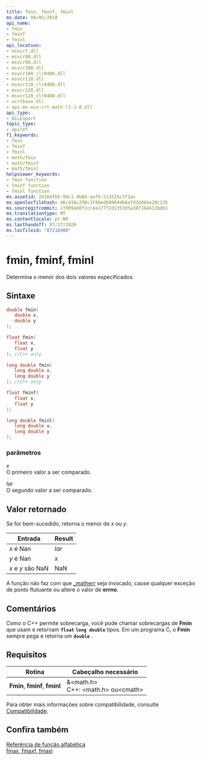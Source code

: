```yaml
---
title: fmin, fminf, fminl
ms.date: 04/05/2018
api_name:
- fmin
- fminf
- fminl
api_location:
- msvcrt.dll
- msvcr80.dll
- msvcr90.dll
- msvcr100.dll
- msvcr100_clr0400.dll
- msvcr110.dll
- msvcr110_clr0400.dll
- msvcr120.dll
- msvcr120_clr0400.dll
- ucrtbase.dll
- api-ms-win-crt-math-l1-1-0.dll
api_type:
- DLLExport
topic_type:
- apiref
f1_keywords:
- fmin
- fminf
- fminl
- math/fmin
- math/fminf
- math/fminl
helpviewer_keywords:
- fmin function
- fminf function
- fminl function
ms.assetid: 1916dfb5-99c1-4b0d-aefb-513525c3f2ac
ms.openlocfilehash: d6cd16c298c3f4bedb8064d66efd2d4bbe20c22b
ms.sourcegitcommit: 1f009ab0f2cc4a177f2d1353d5a38f164612bdb1
ms.translationtype: MT
ms.contentlocale: pt-BR
ms.lasthandoff: 07/27/2020
ms.locfileid: "87216980"
---
```

# <a name="fmin-fminf-fminl"></a>fmin, fminf, fminl

Determina o menor dos dois valores especificados.

## <a name="syntax"></a>Sintaxe

```C
double fmin(
   double x,
   double y
);

float fmin(
   float x,
   float y
); //C++ only

long double fmin(
   long double x,
   long double y
); //C++ only

float fminf(
   float x,
   float y
);

long double fminl(
   long double x,
   long double y
);
```

### <a name="parameters"></a>parâmetros

*x*<br/>
O primeiro valor a ser comparado.

*Iar*<br/>
O segundo valor a ser comparado.

## <a name="return-value"></a>Valor retornado

Se for bem-sucedido, retorna o menor de *x* ou *y*.

|Entrada|Result|
|-----------|------------|
|*x* é Nan|*Iar*|
|*y* é Nan|*x*|
|*x* e *y* são NaN|NaN|

A função não faz com que [_matherr](matherr.md) seja invocado, cause qualquer exceção de ponto flutuante ou altere o valor de **errno**.

## <a name="remarks"></a>Comentários

Como o C++ permite sobrecarga, você pode chamar sobrecargas de **Fmin** que usam e retornam **`float`** **`long double`** tipos. Em um programa C, o **Fmin** sempre pega e retorna um **`double`** .

## <a name="requirements"></a>Requisitos

|Rotina|Cabeçalho necessário|
|-------------|---------------------|
|**Fmin**, **fminf**, **fminl**|&\<math.h><br />C++: \<math.h> ou\<cmath>|

Para obter mais informações sobre compatibilidade, consulte [Compatibilidade](../../c-runtime-library/compatibility.md).

## <a name="see-also"></a>Confira também

[Referência de função alfabética](crt-alphabetical-function-reference.md)<br/>
[fmax, fmaxf, fmaxl](fmax-fmaxf-fmaxl.md)<br/>
